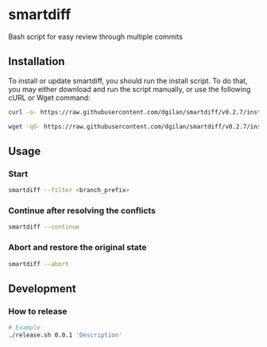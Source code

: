 # smartdiff
Bash script for easy review through multiple commits

## Installation

To install or update smartdiff, you should run the install script. To do that, you may either download and run the script manually, or use the following cURL or Wget command:

```bash
curl -o- https://raw.githubusercontent.com/dgilan/smartdiff/v0.2.7/install.sh | bash
```

```bash
wget -qO- https://raw.githubusercontent.com/dgilan/smartdiff/v0.2.7/install.sh | bash
```

## Usage

### Start

```bash
smartdiff --filter <branch_prefix>
```

### Continue after resolving the conflicts

```bash
smartdiff --continue
```

### Abort and restore the original state

```bash
smartdiff --abort
```

## Development

### How to release

```bash
# Example
./release.sh 0.0.1 'Description'
```